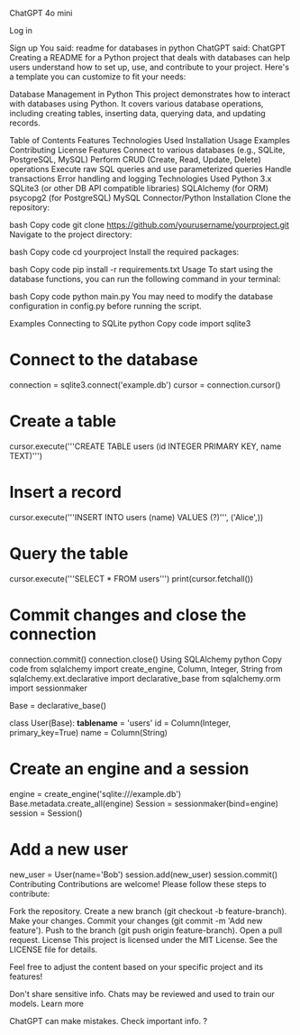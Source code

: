ChatGPT 4o mini

Log in

Sign up
You said:
readme for databases in python
ChatGPT said:
ChatGPT
Creating a README for a Python project that deals with databases can help users understand how to set up, use, and contribute to your project. Here's a template you can customize to fit your needs:

Database Management in Python
This project demonstrates how to interact with databases using Python. It covers various database operations, including creating tables, inserting data, querying data, and updating records.

Table of Contents
Features
Technologies Used
Installation
Usage
Examples
Contributing
License
Features
Connect to various databases (e.g., SQLite, PostgreSQL, MySQL)
Perform CRUD (Create, Read, Update, Delete) operations
Execute raw SQL queries and use parameterized queries
Handle transactions
Error handling and logging
Technologies Used
Python 3.x
SQLite3 (or other DB API compatible libraries)
SQLAlchemy (for ORM)
psycopg2 (for PostgreSQL)
MySQL Connector/Python
Installation
Clone the repository:

bash
Copy code
git clone https://github.com/yourusername/yourproject.git
Navigate to the project directory:

bash
Copy code
cd yourproject
Install the required packages:

bash
Copy code
pip install -r requirements.txt
Usage
To start using the database functions, you can run the following command in your terminal:

bash
Copy code
python main.py
You may need to modify the database configuration in config.py before running the script.

Examples
Connecting to SQLite
python
Copy code
import sqlite3

# Connect to the database
connection = sqlite3.connect('example.db')
cursor = connection.cursor()

# Create a table
cursor.execute('''CREATE TABLE users (id INTEGER PRIMARY KEY, name TEXT)''')

# Insert a record
cursor.execute('''INSERT INTO users (name) VALUES (?)''', ('Alice',))

# Query the table
cursor.execute('''SELECT * FROM users''')
print(cursor.fetchall())

# Commit changes and close the connection
connection.commit()
connection.close()
Using SQLAlchemy
python
Copy code
from sqlalchemy import create_engine, Column, Integer, String
from sqlalchemy.ext.declarative import declarative_base
from sqlalchemy.orm import sessionmaker

Base = declarative_base()

class User(Base):
    __tablename__ = 'users'
    id = Column(Integer, primary_key=True)
    name = Column(String)

# Create an engine and a session
engine = create_engine('sqlite:///example.db')
Base.metadata.create_all(engine)
Session = sessionmaker(bind=engine)
session = Session()

# Add a new user
new_user = User(name='Bob')
session.add(new_user)
session.commit()
Contributing
Contributions are welcome! Please follow these steps to contribute:

Fork the repository.
Create a new branch (git checkout -b feature-branch).
Make your changes.
Commit your changes (git commit -m 'Add new feature').
Push to the branch (git push origin feature-branch).
Open a pull request.
License
This project is licensed under the MIT License. See the LICENSE file for details.

Feel free to adjust the content based on your specific project and its features!




Don't share sensitive info. Chats may be reviewed and used to train our models. Learn more


ChatGPT can make mistakes. Check important info.
?
